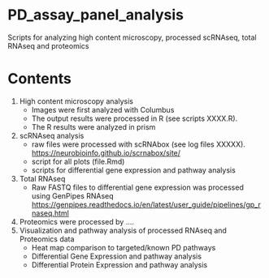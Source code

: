 # PD_assay_panel_analysis
Scripts for analyzing high content microscopy, processed scRNAseq, total RNAseq and proteomics

# Contents

1. High content microscopy analysis
   - Images were first analyzed with Columbus
   - The output results were processed in R (see scripts XXXX.R).
   - The R results were analyzed in prism
2. scRNAseq analysis
   - raw files were processed with scRNAbox (see log files XXXXX). https://neurobioinfo.github.io/scrnabox/site/
   - script for all plots (file.Rmd)
   - scripts for differential gene expression and pathway analysis
3. Total RNAseq
   - Raw FASTQ files to differential gene expression was processed using GenPipes RNAseq https://genpipes.readthedocs.io/en/latest/user_guide/pipelines/gp_rnaseq.html
4. Proteomics were processed by ....
5. Visualization and pathway analysis of processed RNAseq and Proteomics data
   - Heat map comparison to targeted/known PD pathways
   - Differential Gene Expression and pathway analysis
   - Differential Protein Expression and pathway analysis
